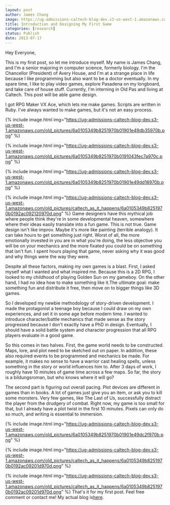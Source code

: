 ```yaml
---
layout: post
author: James Chang
image: https://ug-admissions-caltech-blog-dev.s3-us-west-1.amazonaws.com/old_pictures/6a0105349b8251970b01901e49daca970b.png
title: Introduction and Designing My First Game
categories: [research]
status: Publish
date: 2013-07-17
---
```



Hey Everyone,

This is my first post, so let me introduce myself. My name is James Chang, and I'm a senior majoring in computer science, formerly biology. I'm the Chancellor (President) of Avery House, and I'm at a strange place in life because I like programming but also want to be a doctor eventually. In my spare time, I like to play video games, explore Pasadena on my longboard, and take care of house stuff. Currently, I'm interning in Old Pas and living at Caltech. This post will be able game design.

I got RPG Maker VX Ace, which lets me make games. Scripts are written in Ruby. I've always wanted to make games, but it's not an easy process.


{% include image.html img="https://ug-admissions-caltech-blog-dev.s3-us-west-1.amazonaws.com/old_pictures/6a0105349b8251970b01901e49db35970b.png" %}

{% include image.html img="https://ug-admissions-caltech-blog-dev.s3-us-west-1.amazonaws.com/old_pictures/6a0105349b8251970b0191043fec7a970c.png" %}

{% include image.html img="https://ug-admissions-caltech-blog-dev.s3-us-west-1.amazonaws.com/old_pictures/6a0105349b8251970b01901e49dd18970b.png" %}

{% include image.html img="https://ug-admissions-caltech-blog-dev.s3-us-west-1.amazonaws.com/old_pictures/caltech_as_it_happens/6a0105349b8251970b0192ac092120970d.png" %}
Game designers have this mythical job where people think they're in some developmental heaven, somewhere where their ideas easily translate into a fun game. This is not true. Game design isn't like improv. Maybe it's more like painting (terrible analogy). It can take hours to get something just right. Worst of all, the more emotionally invested in you are in what you're doing, the less objective you will be on your mechanics and the more fixated you could be on something that isn't fun. I spent hours playing that game, never asking why it was good and why things were the way they were.

Despite all these factors, making my own games is a blast. First, I asked myself what I wanted and what inspired me. Because this is a 2D RPG, I looked to my childhood of playing Golden Sun on my gameboy. On the other hand, I had no idea how to make something like it.The ultimate goal: make something fun and distribute it free, then move on to bigger things like 3D games.

So I developed my newbie methodology of story-driven development. I made the protagonist a teenage boy because I could draw on my own experiences, and set it in some age before modern time. I wanted to introduce character/battle mechanics that made sense as the story progressed because I don't exactly have a PhD in design. Eventually, I should have a solid battle system and character progression that all RPG players evaluate in a good game.

So this comes in two halves. First, the game world needs to be constructed. Maps, lore, and plot need to be sketched out on paper. In addition, these also required events to be programmed and mechanics be made. For example, it makes no sense to have a warrior cast healing spells, unless something in the story or world influences him to. After 3 days of work, I roughly have 10 minutes of game time across a few maps. So far, the story is a bildungsroman, but who knows where it will go?

The second part is figuring out overall pacing. Plot devices are different in games than in books. A lot of games just give you an item, or ask you to kill some monsters. Very few games, like The Last of Us, successfully distract the player from the drudgery of combat. Right now, my game is too small for that, but I already have a plot twist in the first 10 minutes. Pixels can only do so much, and writing is essential to immersion.


{% include image.html img="https://ug-admissions-caltech-blog-dev.s3-us-west-1.amazonaws.com/old_pictures/6a0105349b8251970b01901e49dc2f970b.png" %}

{% include image.html img="https://ug-admissions-caltech-blog-dev.s3-us-west-1.amazonaws.com/old_pictures/caltech_as_it_happens/6a0105349b8251970b0192ac09201d970d.png" %}


{% include image.html img="https://ug-admissions-caltech-blog-dev.s3-us-west-1.amazonaws.com/old_pictures/caltech_as_it_happens/6a0105349b8251970b0192ac09201d970d.png" %}
That's it for my first post. Feel free comment or contact me! My actual blog is<a href="https://www.longboardcat.com/" target="_blank">here</a>.

